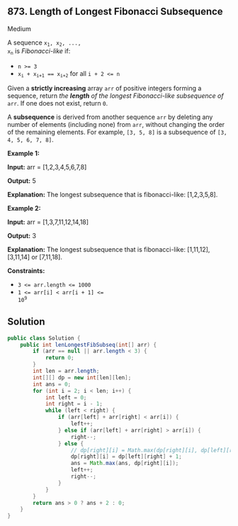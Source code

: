 ## 873\. Length of Longest Fibonacci Subsequence

Medium

A sequence <code>x<sub>1</sub>, x<sub>2</sub>, ..., x<sub>n</sub></code> is _Fibonacci-like_ if:

*   `n >= 3`
*   <code>x<sub>i</sub> + x<sub>i+1</sub> == x<sub>i+2</sub></code> for all `i + 2 <= n`

Given a **strictly increasing** array `arr` of positive integers forming a sequence, return _the **length** of the longest Fibonacci-like subsequence of_ `arr`. If one does not exist, return `0`.

A **subsequence** is derived from another sequence `arr` by deleting any number of elements (including none) from `arr`, without changing the order of the remaining elements. For example, `[3, 5, 8]` is a subsequence of `[3, 4, 5, 6, 7, 8]`.

**Example 1:**

**Input:** arr = [1,2,3,4,5,6,7,8]

**Output:** 5

**Explanation:** The longest subsequence that is fibonacci-like: [1,2,3,5,8].

**Example 2:**

**Input:** arr = [1,3,7,11,12,14,18]

**Output:** 3

**Explanation:** The longest subsequence that is fibonacci-like: [1,11,12], [3,11,14] or [7,11,18].

**Constraints:**

*   `3 <= arr.length <= 1000`
*   <code>1 <= arr[i] < arr[i + 1] <= 10<sup>9</sup></code>

## Solution

```java
public class Solution {
    public int lenLongestFibSubseq(int[] arr) {
        if (arr == null || arr.length < 3) {
            return 0;
        }
        int len = arr.length;
        int[][] dp = new int[len][len];
        int ans = 0;
        for (int i = 2; i < len; i++) {
            int left = 0;
            int right = i - 1;
            while (left < right) {
                if (arr[left] + arr[right] < arr[i]) {
                    left++;
                } else if (arr[left] + arr[right] > arr[i]) {
                    right--;
                } else {
                    // dp[right][i] = Math.max(dp[right][i], dp[left][right] + 1);
                    dp[right][i] = dp[left][right] + 1;
                    ans = Math.max(ans, dp[right][i]);
                    left++;
                    right--;
                }
            }
        }
        return ans > 0 ? ans + 2 : 0;
    }
}
```